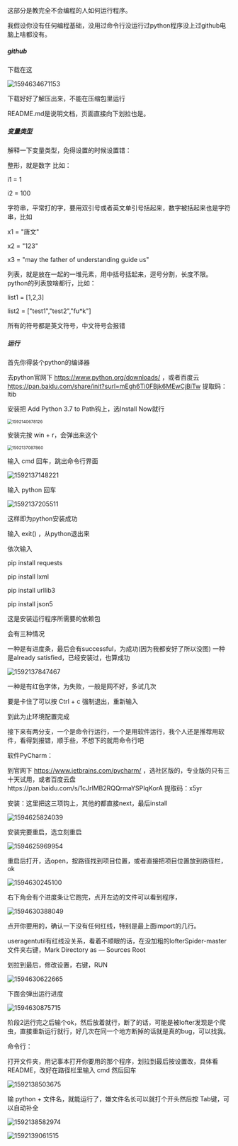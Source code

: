 

这部分是教完全不会编程的人如何运行程序。

我假设你没有任何编程基础，没用过命令行没运行过python程序没上过github电脑上啥都没有。



##### github

下载在这

![1594634671153](笔记图/小白教程/1594634671153.png)

下载好好了解压出来，不能在压缩包里运行

README.md是说明文档，页面直接向下划拉也是。



##### 变量类型

解释一下变量类型，免得设置的时候设置错：

整形，就是数字 比如：

i1 = 1

i2 = 100



字符串，平常打的字，要用双引号或者英文单引号括起来，数字被括起来也是字符串，比如

x1 = "唐文"

x2 = "123"

x3 = "may the father of understanding guide us"



列表，就是放在一起的一堆元素，用中括号括起来，逗号分割，长度不限。python的列表放啥都行，比如：

list1 = [1,2,3]

list2 = ["test1","test2","fu*k"]



所有的符号都是英文符号，中文符号会报错

 

##### 运行

首先你得装个python的编译器

去python官网下  https://www.python.org/downloads/ ，或者百度云 https://pan.baidu.com/share/init?surl=mEgh6Ti0FBjk6MEwCjBiTw  提取码：ltib 

安装把 Add Python 3.7 to Path钩上，选Install Now就行

<img src="笔记图/小白教程/1592140678126.png" alt="1592140678126" style="zoom:67%;" />



安装完按 win + r，会弹出来这个

<img src="笔记图/小白教程/1592137087860.png" alt="1592137087860" style="zoom: 67%;" />

输入 cmd  回车，跳出命令行界面

![1592137148221](笔记图/小白教程/1592137148221.png)

输入 python 回车

![1592137205511](笔记图/小白教程/1592137205511.png)

这样即为python安装成功



输入 exit()  ，从python退出来

依次输入

pip install requests

pip install lxml

pip install urllib3

pip install json5

这是安装运行程序所需要的依赖包

会有三种情况

一种是有进度条，最后会有successful，为成功(因为我都安好了所以没图)
一种是already satisfied，已经安装过，也算成功

![1592137847467](笔记图/小白教程/1592137847467.png)

一种是有红色字体，为失败，一般是网不好，多试几次

要是卡住了可以按 Ctrl + c 强制退出，重新输入

到此为止环境配置完成







接下来有两分支，一个是命令行运行，一个是用软件运行，我个人还是推荐用软件，看得到报错，顺手些，不想下的就用命令行吧

软件PyCharm：

到官网下 https://www.jetbrains.com/pycharm/ ，选社区版的，专业版的只有三十天试用，或者百度云盘https://pan.baidu.com/s/1cJrlMB2RQQrmaYSPIqKorA 提取码：x5yr 

安装：这里把这三项钩上，其他的都直接next，最后install

![1594625824039](笔记图/小白教程/1594625824039.png)

安装完要重启，选立刻重启

![1594625969954](笔记图/小白教程/1594625969954.png)



重启后打开，选open，按路径找到项目位置，或者直接把项目位置放到路径栏，ok

![1594630245100](笔记图/小白教程/1594630245100.png)



右下角会有个进度条让它跑完，点开左边的文件可以看到程序，

![1594630388049](笔记图/小白教程/1594630388049.png)

点开你要用的，确认一下没有任何红线，特别是最上面import的几行。

useragentutil有红线没关系，看着不顺眼的话，在没加粗的lofterSpider-master文件夹右键，Mark Directory as — Sources Root

划拉到最后，修改设置，右键，RUN

![1594630622665](笔记图/小白教程/1594630622665.png)

下面会弹出运行进度

![1594630875715](笔记图/小白教程/1594630875715.png)

阶段2运行完之后输个ok，然后放着就行，断了的话，可能是被lofter发现是个爬虫，直接重新运行就行，好几次在同一个地方断掉的话就是真的bug，可以找我。



命令行：



打开文件夹，用记事本打开你要用的那个程序，划拉到最后按设置改，具体看README，改好在路径栏里输入 cmd 然后回车

![1592138503675](笔记图/小白教程/1592138503675.png)

输 python + 文件名，就能运行了，嫌文件名长可以就打个开头然后按 Tab键，可以自动补全

![1592138582974](笔记图/小白教程/1592138582974.png)

![1592139061515](笔记图/小白教程/1592139061515.png)






